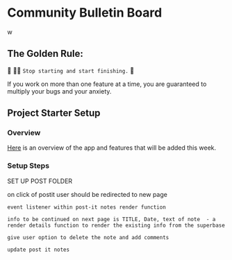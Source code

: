 # Community Bulletin Board
w
## The Golden Rule:

🦸 🦸‍♂️ `Stop starting and start finishing.` 🏁

If you work on more than one feature at a time, you are guaranteed to multiply your bugs and your anxiety.

## Project Starter Setup

### Overview

[Here](https://whimsical.com/page-wireframes-QKB9N3bD8HbmJDt12t5AHE) is an overview of the app and features that will be added this week.

### Setup Steps

SET UP POST FOLDER

on click of postit user should be redirected to new page

    event listener within post-it notes render function
    
    info to be continued on next page is TITLE, Date, text of note  - a render details function to render the existing info from the superbase

    give user option to delete the note and add comments

    update post it notes